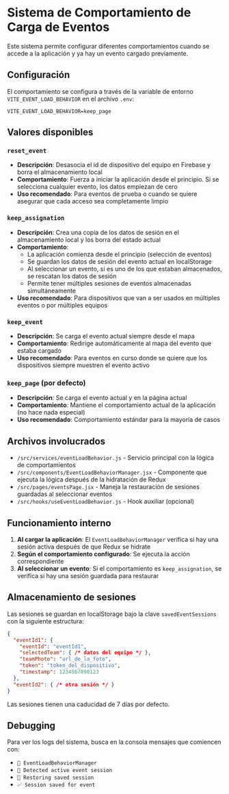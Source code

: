 # Sistema de Comportamiento de Carga de Eventos

Este sistema permite configurar diferentes comportamientos cuando se accede a la aplicación y ya hay un evento cargado previamente.

## Configuración

El comportamiento se configura a través de la variable de entorno `VITE_EVENT_LOAD_BEHAVIOR` en el archivo `.env`:

```env
VITE_EVENT_LOAD_BEHAVIOR=keep_page
```

## Valores disponibles

### `reset_event`
- **Descripción**: Desasocia el id de dispositivo del equipo en Firebase y borra el almacenamiento local
- **Comportamiento**: Fuerza a iniciar la aplicación desde el principio. Si se selecciona cualquier evento, los datos empiezan de cero
- **Uso recomendado**: Para eventos de prueba o cuando se quiere asegurar que cada acceso sea completamente limpio

### `keep_assignation`
- **Descripción**: Crea una copia de los datos de sesión en el almacenamiento local y los borra del estado actual
- **Comportamiento**: 
  - La aplicación comienza desde el principio (selección de eventos)
  - Se guardan los datos de sesión del evento actual en localStorage
  - Al seleccionar un evento, si es uno de los que estaban almacenados, se rescatan los datos de sesión
  - Permite tener múltiples sesiones de eventos almacenadas simultáneamente
- **Uso recomendado**: Para dispositivos que van a ser usados en múltiples eventos o por múltiples equipos

### `keep_event`
- **Descripción**: Se carga el evento actual siempre desde el mapa
- **Comportamiento**: Redirige automáticamente al mapa del evento que estaba cargado
- **Uso recomendado**: Para eventos en curso donde se quiere que los dispositivos siempre muestren el evento activo

### `keep_page` (por defecto)
- **Descripción**: Se carga el evento actual y en la página actual
- **Comportamiento**: Mantiene el comportamiento actual de la aplicación (no hace nada especial)
- **Uso recomendado**: Comportamiento estándar para la mayoría de casos

## Archivos involucrados

- `/src/services/eventLoadBehavior.js` - Servicio principal con la lógica de comportamientos
- `/src/components/EventLoadBehaviorManager.jsx` - Componente que ejecuta la lógica después de la hidratación de Redux
- `/src/pages/eventsPage.jsx` - Maneja la restauración de sesiones guardadas al seleccionar eventos
- `/src/hooks/useEventLoadBehavior.js` - Hook auxiliar (opcional)

## Funcionamiento interno

1. **Al cargar la aplicación**: El `EventLoadBehaviorManager` verifica si hay una sesión activa después de que Redux se hidrate
2. **Según el comportamiento configurado**: Se ejecuta la acción correspondiente
3. **Al seleccionar un evento**: Si el comportamiento es `keep_assignation`, se verifica si hay una sesión guardada para restaurar

## Almacenamiento de sesiones

Las sesiones se guardan en localStorage bajo la clave `savedEventSessions` con la siguiente estructura:

```json
{
  "eventId1": {
    "eventId": "eventId1",
    "selectedTeam": { /* datos del equipo */ },
    "teamPhoto": "url_de_la_foto",
    "token": "token_del_dispositivo",
    "timestamp": 1234567890123
  },
  "eventId2": { /* otra sesión */ }
}
```

Las sesiones tienen una caducidad de 7 días por defecto.

## Debugging

Para ver los logs del sistema, busca en la consola mensajes que comiencen con:
- `🔄 EventLoadBehaviorManager`
- `🔄 Detected active event session`
- `🔄 Restoring saved session`
- `✅ Session saved for event`

